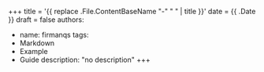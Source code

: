 +++
title = '{{ replace .File.ContentBaseName "-" " " | title }}'
date = {{ .Date }}
draft = false
authors:
  - name: firmanqs
tags:
  - Markdown
  - Example
  - Guide
description: "no description"
+++
